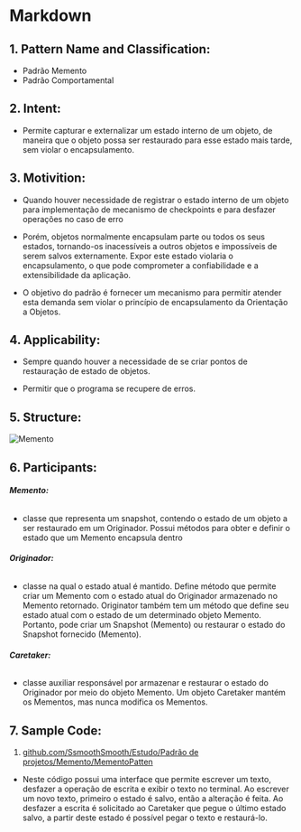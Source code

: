 # **Markdown**

## 1. **Pattern Name and Classification:**
* Padrão Memento
* Padrão Comportamental

## 2. **Intent:**
*  Permite capturar e externalizar um estado interno de um objeto, de maneira que o objeto possa ser restaurado para esse estado mais tarde, sem violar o encapsulamento.

## 3. **Motivition:**
* Quando houver necessidade de registrar o estado interno de um objeto para implementação 
  de mecanismo de checkpoints e para desfazer operações no caso de erro

* Porém, objetos normalmente encapsulam parte ou todos os seus estados, tornando-os inacessíveis a outros objetos e impossíveis de serem salvos externamente. Expor este estado violaria o encapsulamento, o que pode comprometer a confiabilidade e a extensibilidade da aplicação.

* O objetivo do padrão é fornecer um mecanismo para permitir atender esta demanda sem violar o princípio de encapsulamento da Orientação a Objetos.

## 4. **Applicability:**
* Sempre quando houver a necessidade de se criar pontos de restauração de estado de objetos.

* Permitir que o programa se recupere de erros.

## 5. **Structure:**
![Memento]()

## 6. **Participants:**

######    **Memento:**
* classe que representa um snapshot, contendo o estado de um objeto a ser restaurado em um Originador. Possui métodos para obter e definir o estado que um Memento encapsula dentro

######    **Originador:**
* classe na qual o estado atual é mantido. Define método que permite criar um Memento com o estado atual do Originador armazenado no Memento retornado. Originator também tem um método que define seu estado atual com o estado de um determinado objeto Memento. Portanto, pode criar um Snapshot  (Memento) ou restaurar o estado do Snapshot fornecido (Memento).   

######    **Caretaker:**
* classe auxiliar responsável por armazenar e restaurar o estado do Originador por meio do objeto Memento. Um objeto Caretaker mantém os Mementos, mas nunca modifica os Mementos. 


## 7. **Sample Code:**
1. [github.com/SsmoothSmooth/Estudo/Padrão de projetos/Memento/MementoPatten](https://github.com/SsmoothSmooth/Estudo/tree/master/01%20-%20Programa%C3%A7%C3%A3o%20avan%C3%A7ada/Padr%C3%A3o%20de%20projetos/Memento/MementoPatten)
* Neste código possui uma interface que permite escrever um texto, desfazer a operação de escrita e exibir o texto no terminal. Ao escrever um novo texto, primeiro o estado é salvo, então a alteração é feita. Ao desfazer a escrita é solicitado ao Caretaker que pegue o último estado salvo, a partir deste estado é possível pegar o texto e restaurá-lo.


